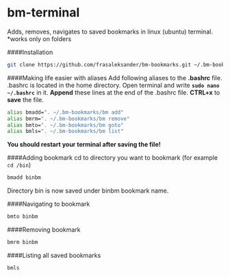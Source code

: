 # bm-terminal
Adds, removes, navigates to saved bookmarks in linux (ubuntu) terminal.  
*works only on folders

####Installation
```bash
git clone https://github.com/frasaleksander/bm-bookmarks.git ~/.bm-bookmarks
```

####Making life easier with aliases
Add following aliases to the **.bashrc** file. .bashrc is located in the home directory. Open terminal and write **`sudo nano ~/.bashrc`** in it. **Append** these lines at the end of the .bashrc file. **CTRL+x** to **save** the file.
```bash
alias bmadd=". ~/.bm-bookmarks/bm add"
alias bmrm=". ~/.bm-bookmarks/bm remove"
alias bmto=". ~/.bm-bookmarks/bm goto"
alias bmls=". ~/.bm-bookmarks/bm list"
```
**You should restart your terminal after saving the file!**  

####Adding bookmark 
cd to directory you want to bookmark (for example `cd /bin`)
```bash
bmadd binbm
```
Directory bin is now saved under binbm bookmark name.

####Navigating to bookmark
```bash
bmto binbm
```

####Removing bookmark
```bash
bmrm binbm
```

####Listing all saved bookmarks
```bash
bmls
```

